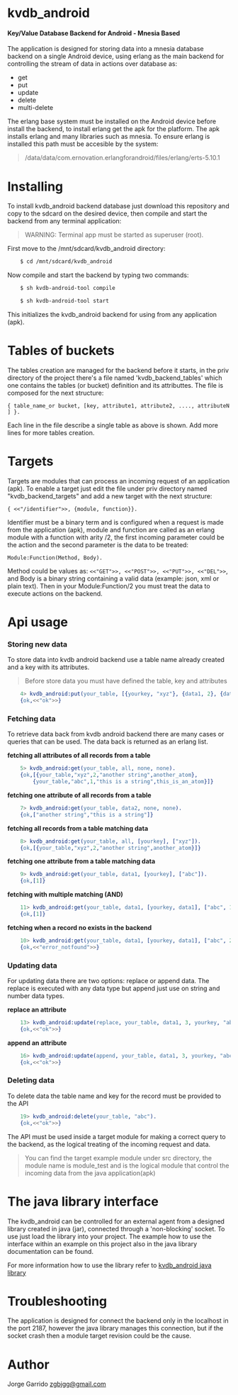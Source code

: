 kvdb_android
============

#### Key/Value Database Backend for Android - Mnesia Based


The application is designed for storing data into a mnesia database backend on a single Android device, using erlang
as the main backend for controlling the stream of data in actions over database as:

  * get
  * put
  * update
  * delete
  * multi-delete

The erlang base system must be installed on the Android device before install the backend, to install erlang get the apk for the platform. The apk installs erlang and many libraries such as mnesia.
To ensure erlang is installed this path must be accesible by the system:

> /data/data/com.ernovation.erlangforandroid/files/erlang/erts-5.10.1

Installing
==========

To install kvdb_android backend database just download this repository and copy to the sdcard on the desired device, then compile and start the backend from any terminal application:

> WARNING: Terminal app must be started as superuser (root).

First move to the /mnt/sdcard/kvdb_android directory:

```sh
	$ cd /mnt/sdcard/kvdb_android
```
	
Now compile and start the backend by typing two commands:

```sh
	$ sh kvdb-android-tool compile
```
```sh	
	$ sh kvdb-android-tool start
```
	
This initializes the kvdb_android backend for using from any application (apk).


Tables of buckets
==================

The tables creation are managed for the backend before it starts, in the priv directory of the project there's a file named 'kvdb_backend_tables' which one contains the tables (or bucket) definition and its attributtes.
The file is composed for the next structure:

	{ table_name_or bucket, [key, attribute1, attribute2, ...., attributeN ] }.

Each line in the file describe a single table as above is shown. Add more lines for more tables creation.


Targets
=======

Targets are modules that can process an incoming request of an application (apk). To enable a target just edit the file under priv directory named "kvdb_backend_targets" and add a new target with the next structure:

	{ <<"/identifier">>, {module, function}}.
	
Identifier must be a binary term and is configured when a request is made from the application (apk), module and function are called as an erlang module with a function with arity /2, the first incoming parameter could be the action and the second parameter is the data to be treated:

	Module:Function(Method, Body).
	
Method could be values as: ```<<"GET">>, <<"POST">>, <<"PUT">>, <<"DEL">>```, and Body is a binary string containing a valid data (example: json, xml or plain text).
Then in your Module:Function/2 you must treat the data to execute actions on the backend.


Api usage
=========

### Storing new data

To store data into kvdb android backend use a table name already created and a key with its attributes.

> Before store data you must have defined the table, key and attributes

```erlang
	4> kvdb_android:put(your_table, [{yourkey, "xyz"}, {data1, 2}, {data2, "another string"}, {data3, another_atom}]).
	{ok,<<"ok">>}	
```
### Fetching data 

To retrieve data back from kvdb android backend there are many cases or queries that can be used. The data back is returned as an erlang list.

**fetching all attributes of all records from a table**
```erlang
	5> kvdb_android:get(your_table, all, none, none).
	{ok,[{your_table,"xyz",2,"another string",another_atom},
     	{your_table,"abc",1,"this is a string",this_is_an_atom}]}
```
**fetching one attribute of all records from a table**
```erlang
	7> kvdb_android:get(your_table, data2, none, none).
	{ok,["another string","this is a string"]}
```
**fetching all records from a table matching data**
```erlang
	8> kvdb_android:get(your_table, all, [yourkey], ["xyz"]).
	{ok,[{your_table,"xyz",2,"another string",another_atom}]}
```
**fetching one attribute from a table matching data**
```erlang
	9> kvdb_android:get(your_table, data1, [yourkey], ["abc"]).
	{ok,[1]}
```
**fetching with multiple matching (AND)**
```erlang
	11> kvdb_android:get(your_table, data1, [yourkey, data1], ["abc", 1]).
	{ok,[1]}
```
**fetching when a record no exists in the backend**
```erlang
	10> kvdb_android:get(your_table, data1, [yourkey, data1], ["abc", 2]).
	{ok,<<"error_notfound">>}
```
### Updating data

For updating data there are two options: replace or append data. The replace is executed with any data type but append just use on string and number data types.

**replace an attribute**
```erlang
	13> kvdb_android:update(replace, your_table, data1, 3, yourkey, "abc").
	{ok,<<"ok">>}
```
**append an attribute**
```erlang
	16> kvdb_android:update(append, your_table, data1, 3, yourkey, "abc").
	{ok,<<"ok">>}
```
### Deleting data

To delete data the table name and key for the record must be provided to the API
```erlang
	19> kvdb_android:delete(your_table, "abc").
	{ok,<<"ok">>}
```
The API must be used inside a target module for making a correct query to the backend, as the logical treating of the incoming request and data.

> You can find the target example module under src directory, the module name is module_test and is the logical module that control the incoming data from the java application(apk)

The java library interface
===========================

The kvdb_android can be controlled for an external agent from a designed library created in java (jar), connected through a 'non-blocking' socket. To use just load the library into your project.
The example how to use the interface within an example on this project also in the java library documentation can be found.

For more information how to use the library refer to [kvdb_android java library](https://github.com/zgbjgg/kvdb_android_java_lib)


Troubleshooting
===============

The application is designed for connect the backend only in the localhost in the port 2187, however the java library manages this connection, but if the socket crash then a module target revision could be the cause.

Author
======

Jorge Garrido <zgbjgg@gmail.com>





